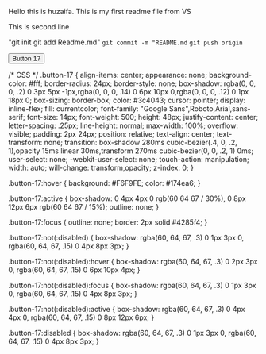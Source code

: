 Hello this is huzaifa. This is my first readme file from VS

This is second line

"git init
git add Readme.md"
`git commit -m "README.md`
`git push origin`

<!-- HTML !-->
<button class="button-17" role="button">Button 17</button>

/* CSS */
.button-17 {
  align-items: center;
  appearance: none;
  background-color: #fff;
  border-radius: 24px;
  border-style: none;
  box-shadow: rgba(0, 0, 0, .2) 0 3px 5px -1px,rgba(0, 0, 0, .14) 0 6px 10px 0,rgba(0, 0, 0, .12) 0 1px 18px 0;
  box-sizing: border-box;
  color: #3c4043;
  cursor: pointer;
  display: inline-flex;
  fill: currentcolor;
  font-family: "Google Sans",Roboto,Arial,sans-serif;
  font-size: 14px;
  font-weight: 500;
  height: 48px;
  justify-content: center;
  letter-spacing: .25px;
  line-height: normal;
  max-width: 100%;
  overflow: visible;
  padding: 2px 24px;
  position: relative;
  text-align: center;
  text-transform: none;
  transition: box-shadow 280ms cubic-bezier(.4, 0, .2, 1),opacity 15ms linear 30ms,transform 270ms cubic-bezier(0, 0, .2, 1) 0ms;
  user-select: none;
  -webkit-user-select: none;
  touch-action: manipulation;
  width: auto;
  will-change: transform,opacity;
  z-index: 0;
}

.button-17:hover {
  background: #F6F9FE;
  color: #174ea6;
}

.button-17:active {
  box-shadow: 0 4px 4px 0 rgb(60 64 67 / 30%), 0 8px 12px 6px rgb(60 64 67 / 15%);
  outline: none;
}

.button-17:focus {
  outline: none;
  border: 2px solid #4285f4;
}

.button-17:not(:disabled) {
  box-shadow: rgba(60, 64, 67, .3) 0 1px 3px 0, rgba(60, 64, 67, .15) 0 4px 8px 3px;
}

.button-17:not(:disabled):hover {
  box-shadow: rgba(60, 64, 67, .3) 0 2px 3px 0, rgba(60, 64, 67, .15) 0 6px 10px 4px;
}

.button-17:not(:disabled):focus {
  box-shadow: rgba(60, 64, 67, .3) 0 1px 3px 0, rgba(60, 64, 67, .15) 0 4px 8px 3px;
}

.button-17:not(:disabled):active {
  box-shadow: rgba(60, 64, 67, .3) 0 4px 4px 0, rgba(60, 64, 67, .15) 0 8px 12px 6px;
}

.button-17:disabled {
  box-shadow: rgba(60, 64, 67, .3) 0 1px 3px 0, rgba(60, 64, 67, .15) 0 4px 8px 3px;
}